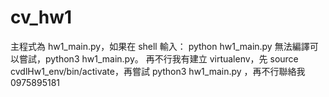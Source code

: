 # cv_hw1

主程式為 hw1_main.py，如果在 shell 輸入： python hw1_main.py 無法編譯可以嘗試，python3 hw1_main.py。
再不行我有建立 virtualenv，先 source cvdlHw1_env/bin/activate，再嘗試 python3 hw1_main.py ，再不行聯絡我 0975895181
